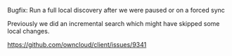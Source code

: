 Bugfix: Run a full local discovery after we were paused or on a forced sync

Previously we did an incremental search which might have skipped some local changes.

https://github.com/owncloud/client/issues/9341
